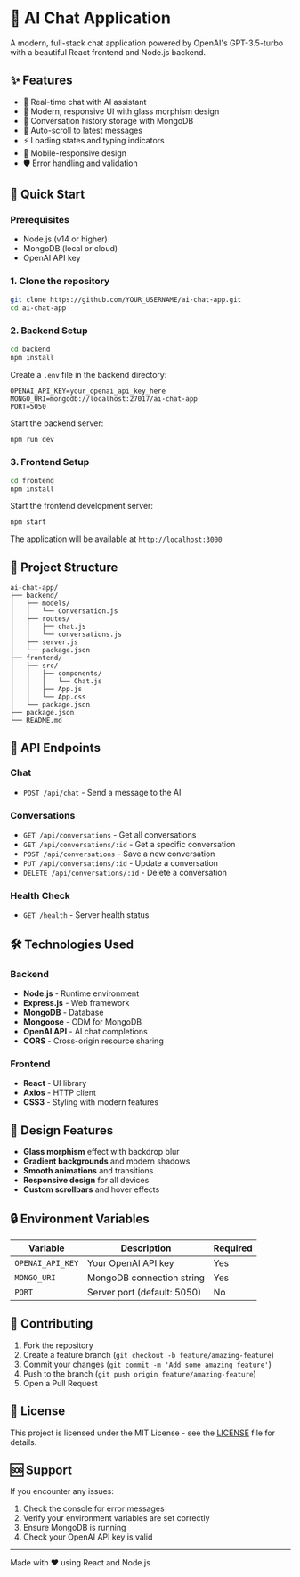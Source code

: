 # 🤖 AI Chat Application

A modern, full-stack chat application powered by OpenAI's GPT-3.5-turbo with a beautiful React frontend and Node.js backend.

## ✨ Features

- 💬 Real-time chat with AI assistant
- 🎨 Modern, responsive UI with glass morphism design
- 💾 Conversation history storage with MongoDB
- 🔄 Auto-scroll to latest messages
- ⚡ Loading states and typing indicators
- 📱 Mobile-responsive design
- 🛡️ Error handling and validation

## 🚀 Quick Start

### Prerequisites

- Node.js (v14 or higher)
- MongoDB (local or cloud)
- OpenAI API key

### 1. Clone the repository

```bash
git clone https://github.com/YOUR_USERNAME/ai-chat-app.git
cd ai-chat-app
```

### 2. Backend Setup

```bash
cd backend
npm install
```

Create a `.env` file in the backend directory:

```env
OPENAI_API_KEY=your_openai_api_key_here
MONGO_URI=mongodb://localhost:27017/ai-chat-app
PORT=5050
```

Start the backend server:

```bash
npm run dev
```

### 3. Frontend Setup

```bash
cd frontend
npm install
```

Start the frontend development server:

```bash
npm start
```

The application will be available at `http://localhost:3000`

## 📁 Project Structure

```
ai-chat-app/
├── backend/
│   ├── models/
│   │   └── Conversation.js
│   ├── routes/
│   │   ├── chat.js
│   │   └── conversations.js
│   ├── server.js
│   └── package.json
├── frontend/
│   ├── src/
│   │   ├── components/
│   │   │   └── Chat.js
│   │   ├── App.js
│   │   └── App.css
│   └── package.json
├── package.json
└── README.md
```

## 🔧 API Endpoints

### Chat
- `POST /api/chat` - Send a message to the AI

### Conversations
- `GET /api/conversations` - Get all conversations
- `GET /api/conversations/:id` - Get a specific conversation
- `POST /api/conversations` - Save a new conversation
- `PUT /api/conversations/:id` - Update a conversation
- `DELETE /api/conversations/:id` - Delete a conversation

### Health Check
- `GET /health` - Server health status

## 🛠️ Technologies Used

### Backend
- **Node.js** - Runtime environment
- **Express.js** - Web framework
- **MongoDB** - Database
- **Mongoose** - ODM for MongoDB
- **OpenAI API** - AI chat completions
- **CORS** - Cross-origin resource sharing

### Frontend
- **React** - UI library
- **Axios** - HTTP client
- **CSS3** - Styling with modern features

## 🎨 Design Features

- **Glass morphism** effect with backdrop blur
- **Gradient backgrounds** and modern shadows
- **Smooth animations** and transitions
- **Responsive design** for all devices
- **Custom scrollbars** and hover effects

## 🔒 Environment Variables

| Variable | Description | Required |
|----------|-------------|----------|
| `OPENAI_API_KEY` | Your OpenAI API key | Yes |
| `MONGO_URI` | MongoDB connection string | Yes |
| `PORT` | Server port (default: 5050) | No |

## 🤝 Contributing

1. Fork the repository
2. Create a feature branch (`git checkout -b feature/amazing-feature`)
3. Commit your changes (`git commit -m 'Add some amazing feature'`)
4. Push to the branch (`git push origin feature/amazing-feature`)
5. Open a Pull Request

## 📄 License

This project is licensed under the MIT License - see the [LICENSE](LICENSE) file for details.

## 🆘 Support

If you encounter any issues:

1. Check the console for error messages
2. Verify your environment variables are set correctly
3. Ensure MongoDB is running
4. Check your OpenAI API key is valid

---

Made with ❤️ using React and Node.js
